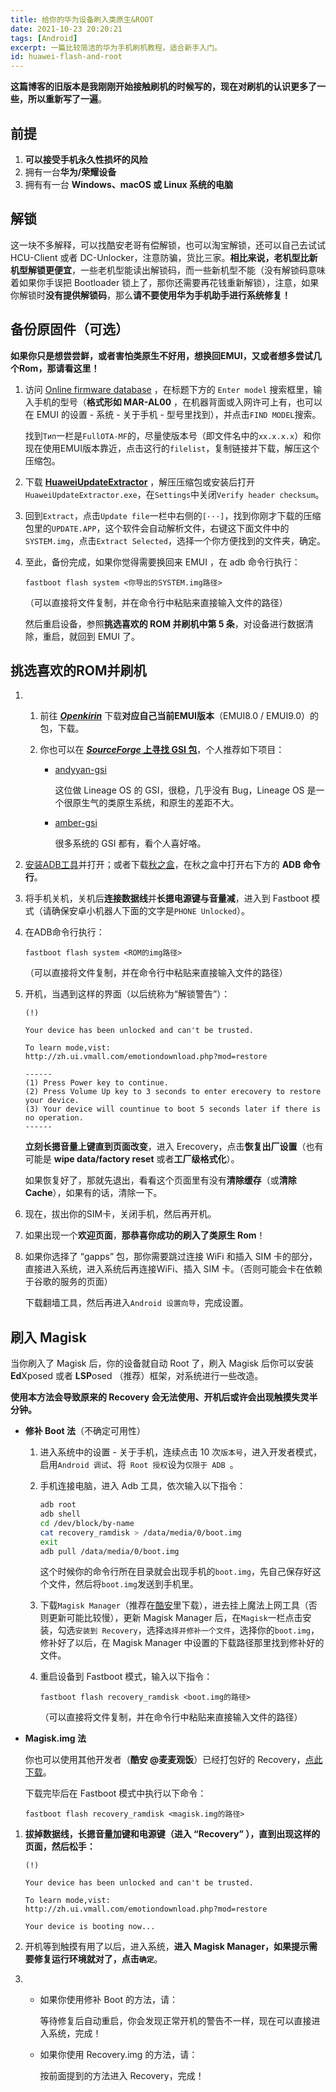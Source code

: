 ```yaml
---
title: 给你的华为设备刷入类原生&ROOT
date: 2021-10-23 20:20:21
tags: [Android]
excerpt: 一篇比较简洁的华为手机刷机教程，适合新手入门。
id: huawei-flash-and-root
---
```


**这篇博客的旧版本是我刚刚开始接触刷机的时候写的，现在对刷机的认识更多了一些，所以重新写了一遍**。

## 前提

1. **可以接受手机永久性损坏的风险**
2. 拥有一台**华为/荣耀设备**
3. 拥有有一台 **Windows、macOS 或 Linux 系统的电脑**

## 解锁

这一块不多解释，可以找酷安老哥有偿解锁，也可以淘宝解锁，还可以自己去试试 HCU-Client 或者 DC-Unlocker，注意防骗，货比三家。**相比来说，老机型比新机型解锁更便宜**，一些老机型能读出解锁码，而一些新机型不能（没有解锁码意味着如果你手误把 Bootloader 锁上了，那你还需要再花钱重新解锁），注意，如果你解锁时**没有提供解锁码**，那么**请不要使用华为手机助手进行系统修复！**

## 备份原固件（可选）

**如果你只是想尝尝鲜，或者害怕类原生不好用，想换回EMUI，又或者想多尝试几个Rom，那请看这里！**

1. 访问 [Online firmware database](https://pro-teammt.ru/en/online-firmware-database/) ，在标题下方的 `Enter model` 搜索框里，输入手机的型号（**格式形如 MAR-AL00** ，在机器背面或入网许可上有，也可以在 EMUI 的设置 - 系统 - 关于手机 - 型号里找到），并点击`FIND MODEL`搜索。

   找到`Тип`一栏是`FullOTA-MF`的，尽量使版本号（即文件名中的`xx.x.x.x`）和你现在使用EMUI版本靠近，点击这行的`filelist`，复制链接并下载，解压这个压缩包。

2. 下载 **[HuaweiUpdateExtractor](https://www.baidu.com/s?ie=UTF-8&wd=HuaweiUpdateExtractor)** ，解压压缩包或安装后打开`HuaweiUpdateExtractor.exe`，在`Settings`中关闭`Verify header checksum`。

3. 回到`Extract`，点击`Update file`一栏中右侧的`[···]`，找到你刚才下载的压缩包里的`UPDATE.APP`，这个软件会自动解析文件，右键这下面文件中的`SYSTEM.img`，点击`Extract Selected`，选择一个你方便找到的文件夹，确定。

4. 至此，备份完成，如果你觉得需要换回来 EMUI ，在 adb 命令行执行：

   ```
   fastboot flash system <你导出的SYSTEM.img路径>
   ```

   （可以直接将文件复制，并在命令行中粘贴来直接输入文件的路径）

   然后重启设备，参照**挑选喜欢的 ROM 并刷机中第 5 条**，对设备进行数据清除，重启，就回到 EMUI 了。

## 挑选喜欢的ROM并刷机

1. 1. 前往 [***Openkirin***](https://openkirin.net/download/) 下载**对应自己当前EMUI版本**（EMUI8.0 / EMUI9.0）的包，下载。

   2. 你也可以在 **[*SourceForge* 上寻找 GSI 包](https://sourceforge.net/directory/?q=GSI)**，个人推荐如下项目：

      * [andyyan-gsi](https://sourceforge.net/projects/andyyan-gsi/files/)

        这位做 Lineage OS 的 GSI，很稳，几乎没有 Bug，Lineage OS 是一个很原生气的类原生系统，和原生的差距不大。

      * [amber-gsi](https://sourceforge.net/projects/amber-gsi/files/)

        很多系统的 GSI 都有，看个人喜好咯。

2. [安装ADB工具](https://www.baidu.com/s?ie=UTF-8&wd=%E5%A6%82%E4%BD%95%E5%AE%89%E8%A3%85ADB)并打开；或者下载[秋之盒](https://atmb.top/)，在秋之盒中打开右下方的 **ADB 命令行**。

3. 将手机关机，关机后**连接数据线**并**长摁电源键与音量减**，进入到 Fastboot 模式（请确保安卓小机器人下面的文字是`PHONE Unlocked`）。

4. 在ADB命令行执行：

   ```
   fastboot flash system <ROM的img路径>
   ```

   （可以直接将文件复制，并在命令行中粘贴来直接输入文件的路径）

5. 开机，当遇到这样的界面（以后统称为“解锁警告”）：

   ```
   (!)
   
   Your device has been unlocked and can't be trusted.
   
   To learn mode,vist:
   http://zh.ui.vmall.com/emotiondownload.php?mod=restore
   
   ------
   (1) Press Power key to continue.
   (2) Press Volume Up key to 3 seconds to enter erecovery to restore your device.
   (3) Your device will countinue to boot 5 seconds later if there is no operation.
   ------
   ```

   **立刻长摁音量上键直到页面改变**，进入 Erecovery，点击**恢复出厂设置**（也有可能是 **wipe data/factory reset** 或者**工厂级格式化**）。

   如果恢复好了，那就先退出，看看这个页面里有没有**清除缓存**（或**清除 Cache**），如果有的话，清除一下。

6. 现在，拔出你的SIM卡，关闭手机，然后再开机。

7. 如果出现一个**欢迎页面**，**那恭喜你成功的刷入了类原生 Rom**！

8. 如果你选择了 “gapps” 包，那你需要跳过连接 WiFi 和插入 SIM 卡的部分，直接进入系统，进入系统后再连接WiFi、插入 SIM 卡。（否则可能会卡在依赖于谷歌的服务的页面）

   下载翻墙工具，然后再进入`Android 设置向导`，完成设置。

## 刷入 Magisk

当你刷入了 Magisk 后，你的设备就自动 Root 了，刷入 Magisk 后你可以安装 **Ed**Xposed 或者 **LSP**osed （推荐）框架，对系统进行一些改造。

**使用本方法会导致原来的 Recovery 会无法使用、开机后或许会出现触摸失灵半分钟。**

* **修补 Boot 法**（不确定可用性）

  1. 进入系统中的设置 - 关于手机，连续点击 10 次`版本号`，进入开发者模式，启用`Android 调试`、将` Root 授权`设为`仅限于 ADB `。

  2. 手机连接电脑，进入 Adb 工具，依次输入以下指令：

     ```sh
     adb root
     adb shell
     cd /dev/block/by-name
     cat recovery_ramdisk > /data/media/0/boot.img
     exit
     adb pull /data/media/0/boot.img
     ```

     这个时候你的命令行所在目录就会出现手机的`boot.img`，先自己保存好这个文件，然后将`boot.img`发送到手机里。

  3. 下载`Magisk Manager`（推荐在[酷安](coolapk.com)里下载），进去挂上魔法上网工具（否则更新可能比较慢），更新 Magisk Manager 后，在`Magisk`一栏点击安装，勾选`安装到 Recovery`，选择`选择并修补一个文件`，选择你的`boot.img`，修补好了以后，在 Magisk Manager 中设置的下载路径那里找到修补好的文件。

  4. 重启设备到 Fastboot 模式，输入以下指令：

     ```
     fastboot flash recovery_ramdisk <boot.img的路径>
     ```

     （可以直接将文件复制，并在命令行中粘贴来直接输入文件的路径）

* **Magisk.img 法**

  你也可以使用其他开发者（**酷安 @麦麦观饭**）已经打包好的 Recovery，[点此下载](https://github.com/waterblock79/waterfall/raw/gh-pages/images/magisk.img)。

  下载完毕后在 Fastboot 模式中执行以下命令：

  ```
  fastboot flash recovery_ramdisk <magisk.img的路径>
  ```



1. **拔掉数据线，长摁音量加键和电源键（进入 “Recovery” ），直到出现这样的页面，然后松手：**

   ```
   (!)
   
   Your device has been unlocked and can't be trusted.
   
   To learn mode,vist:
   http://zh.ui.vmall.com/emotiondownload.php?mod=restore
   
   Your device is booting now...
   ```

2. 开机等到触摸有用了以后，进入系统，**进入 Magisk Manager，如果提示需要修复运行环境就对了，点击`确定`**。

3. * 如果你使用修补 Boot 的方法，请：

     等待修复后自动重启，你会发现正常开机的警告不一样，现在可以直接进入系统，完成！

   * 如果你使用 Recovery.img 的方法，请：

     按前面提到的方法进入 Recovery，完成！

